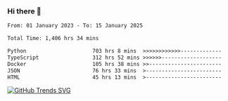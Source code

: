 ### Hi there 👋

<!--START_SECTION:waka-->

```txt
From: 01 January 2023 - To: 15 January 2025

Total Time: 1,406 hrs 34 mins

Python                     703 hrs 8 mins  >>>>>>>>>>>>-------------   49.99 %
TypeScript                 312 hrs 52 mins >>>>>>-------------------   22.24 %
Docker                     105 hrs 38 mins >>-----------------------   07.51 %
JSON                       76 hrs 33 mins  >------------------------   05.44 %
HTML                       45 hrs 13 mins  >------------------------   03.22 %
```

<!--END_SECTION:waka-->

[![GitHub Trends SVG](https://api.githubtrends.io/user/svg/IAbuElRuzz/langs)](https://githubtrends.io)
